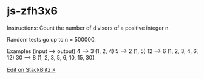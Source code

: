 # js-zfh3x6

Instructions:
Count the number of divisors of a positive integer n.

Random tests go up to n = 500000.

Examples (input --> output)
4 --> 3 (1, 2, 4)
5 --> 2 (1, 5)
12 --> 6 (1, 2, 3, 4, 6, 12)
30 --> 8 (1, 2, 3, 5, 6, 10, 15, 30)

[Edit on StackBlitz ⚡️](https://stackblitz.com/edit/js-zfh3x6)